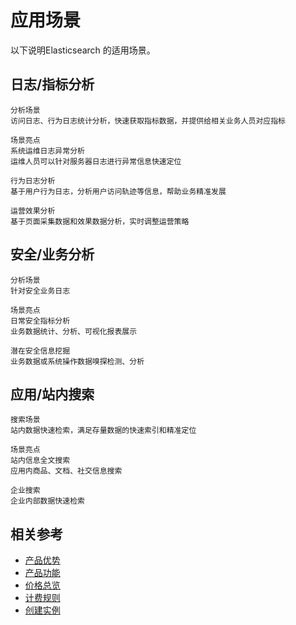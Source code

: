 # 应用场景

以下说明Elasticsearch 的适用场景。

## 日志/指标分析
    分析场景
    访问日志、行为日志统计分析，快速获取指标数据，并提供给相关业务人员对应指标

    场景亮点
    系统运维日志异常分析
    运维人员可以针对服务器日志进行异常信息快速定位

    行为日志分析
    基于用户行为日志，分析用户访问轨迹等信息，帮助业务精准发展

    运营效果分析
    基于页面采集数据和效果数据分析，实时调整运营策略
## 安全/业务分析
    分析场景
    针对安全业务日志

    场景亮点
    日常安全指标分析
    业务数据统计、分析、可视化报表展示

    潜在安全信息挖掘
    业务数据或系统操作数据嗅探检测、分析
## 应用/站内搜索
    搜索场景
    站内数据快速检索，满足存量数据的快速索引和精准定位

    场景亮点
    站内信息全文搜索
    应用内商品、文档、社交信息搜索

    企业搜索
    企业内部数据快速检索

## 相关参考

- [产品优势](../Product-Introduction/Benefits.md)
- [产品功能](../Product-Introduction/Functions.md)
- [价格总览](../Pricing/Price-Overview.md)
- [计费规则](../Pricing/Billing-Rules.md)
- [创建实例](../Getting-Started/Create-Instance.md)


